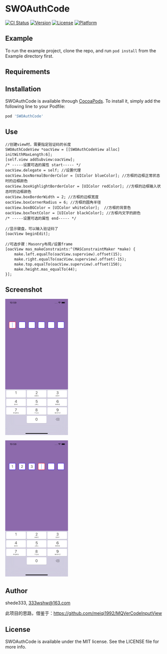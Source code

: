 # SWOAuthCode

[![CI Status](https://img.shields.io/travis/shede333/SWOAuthCode.svg?style=flat)](https://travis-ci.org/shede333/SWOAuthCode)
[![Version](https://img.shields.io/cocoapods/v/SWOAuthCode.svg?style=flat)](https://cocoapods.org/pods/SWOAuthCode)
[![License](https://img.shields.io/cocoapods/l/SWOAuthCode.svg?style=flat)](https://cocoapods.org/pods/SWOAuthCode)
[![Platform](https://img.shields.io/cocoapods/p/SWOAuthCode.svg?style=flat)](https://cocoapods.org/pods/SWOAuthCode)

## Example

To run the example project, clone the repo, and run `pod install` from the Example directory first.

## Requirements

## Installation

SWOAuthCode is available through [CocoaPods](https://cocoapods.org). To install
it, simply add the following line to your Podfile:

```ruby
pod 'SWOAuthCode'
```

## Use

```
//创建view时，需要指定验证码的长度
SWOAuthCodeView *oacView = [[SWOAuthCodeView alloc] initWithMaxLength:6];
[self.view addSubview:oacView];
/* -----设置可选的属性 start----- */
oacView.delegate = self; //设置代理
oacView.boxNormalBorderColor = [UIColor blueColor]; //方框的边框正常状态时的边框颜色
oacView.boxHighlightBorderColor = [UIColor redColor]; //方框的边框输入状态时的边框颜色
oacView.boxBorderWidth = 2; //方框的边框宽度
oacView.boxCornerRadius = 6; //方框的圆角半径
oacView.boxBGColor = [UIColor whiteColor];  //方框的背景色
oacView.boxTextColor = [UIColor blackColor]; //方框内文字的颜色
/* -----设置可选的属性 end----- */

//显示键盘，可以输入验证码了
[oacView beginEdit];

//可选步骤：Masonry布局/设置frame
[oacView mas_makeConstraints:^(MASConstraintMaker *make) {
    make.left.equalTo(oacView.superview).offset(15);
    make.right.equalTo(oacView.superview).offset(-15);
    make.top.equalTo(oacView.superview).offset(150);
    make.height.mas_equalTo(44);
}];
```

## Screenshot

![](https://raw.githubusercontent.com/shede333/SWOAuthCode/master/Screenshot/OAuthCode1.png)

![](https://raw.githubusercontent.com/shede333/SWOAuthCode/master/Screenshot/OAuthCode2.png)

## Author

shede333, 333wshw@163.com

此项目的思路，借鉴于：<https://github.com/meiqi1992/MQVerCodeInputView>

## License

SWOAuthCode is available under the MIT license. See the LICENSE file for more info.


